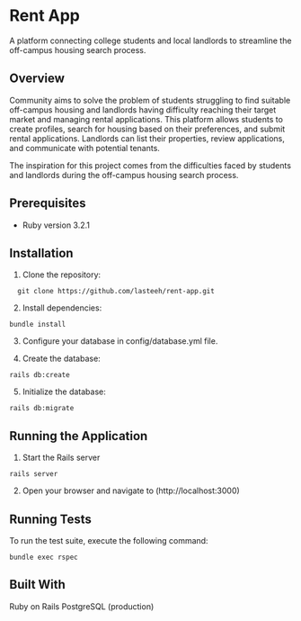 # Rent App

A platform connecting college students and local landlords to streamline the off-campus housing search process.

## Overview

Community aims to solve the problem of students struggling to find suitable off-campus housing and landlords having difficulty reaching their target market and managing rental applications. This platform allows students to create profiles, search for housing based on their preferences, and submit rental applications. Landlords can list their properties, review applications, and communicate with potential tenants.

The inspiration for this project comes from the difficulties faced by students and landlords during the off-campus housing search process.

## Prerequisites

- Ruby version 3.2.1

## Installation

1. Clone the repository:

```
  git clone https://github.com/lasteeh/rent-app.git
```

2. Install dependencies:

```
bundle install
```

3. Configure your database in config/database.yml file.

4. Create the database:

```
rails db:create

```

5. Initialize the database:

```
rails db:migrate

```

## Running the Application

1. Start the Rails server

```
rails server
```

2. Open your browser and navigate to (http://localhost:3000)

## Running Tests

To run the test suite, execute the following command:

```
bundle exec rspec
```

## Built With

Ruby on Rails
PostgreSQL (production)
